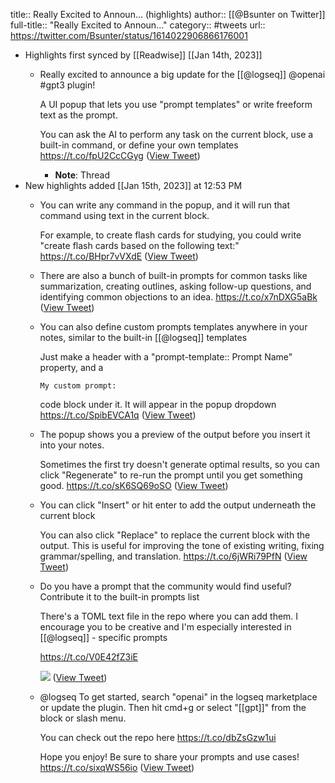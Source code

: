 title:: Really Excited to Announ... (highlights)
author:: [[@Bsunter on Twitter]]
full-title:: "Really Excited to Announ..."
category:: #tweets
url:: https://twitter.com/Bsunter/status/1614022906866176001

- Highlights first synced by [[Readwise]] [[Jan 14th, 2023]]
	- Really excited to announce a big update for the [[@logseq]] @openai #gpt3 plugin!
	  
	  A UI popup that lets you use "prompt templates" or write freeform text as the prompt.
	  
	  You can ask the AI to perform any task on the current block, use a built-in command, or define your own templates https://t.co/fpU2CcCGyg ([View Tweet](https://twitter.com/Bsunter/status/1614022906866176001))
		- **Note**: Thread
- New highlights added [[Jan 15th, 2023]] at 12:53 PM
	- You can write any command in the popup, and it will run that command using text in the current block. 
	  
	  For example, to create flash cards for studying, you could write "create flash cards based on the following text:" https://t.co/BHpr7vVXdE ([View Tweet](https://twitter.com/Bsunter/status/1614022910775275520))
	- There are also a bunch of built-in prompts for common tasks like summarization, creating outlines, asking follow-up questions, and identifying common objections to an idea. https://t.co/x7nDXG5aBk ([View Tweet](https://twitter.com/Bsunter/status/1614022914332033024))
	- You can also define custom prompts templates anywhere in your notes, similar to the built-in [[@logseq]] templates
	  
	  Just make a header with a "prompt-template:: Prompt Name" property, and a 
	  ```prompt 
	  My custom prompt:
	  ```
	  code block under it. 
	  It will appear in the popup dropdown https://t.co/SpibEVCA1q ([View Tweet](https://twitter.com/Bsunter/status/1614022917909794816))
	- The popup shows you a preview of the output before you insert it into your notes. 
	  
	  Sometimes the first try doesn't generate optimal results, so you can click "Regenerate" to re-run the prompt until you get something good. https://t.co/sK6SQ69oSO ([View Tweet](https://twitter.com/Bsunter/status/1614022921504305154))
	- You can click "Insert" or hit enter to add the output underneath the current block
	  
	  You can also click "Replace" to replace the current block with the output. This is useful for improving the tone of existing writing, fixing grammar/spelling, and translation. https://t.co/6jWRi79PfN ([View Tweet](https://twitter.com/Bsunter/status/1614022925333729280))
	- Do you have a prompt that the community would find useful? Contribute it to the built-in prompts list 
	  
	  There's a TOML text file in the repo where you can add them. I encourage you to be creative and I'm especially interested in [[@logseq]] - specific prompts
	  
	  https://t.co/V0E42fZ3iE 
	  
	  ![](https://pbs.twimg.com/media/FmYmiTNagAAiVlG.png) ([View Tweet](https://twitter.com/Bsunter/status/1614022929146335233))
	- @logseq To get started, search "openai" in the logseq marketplace or update the plugin. Then hit cmd+g or select "[[gpt]]" from the block or slash menu.
	  
	  You can check out the repo here https://t.co/dbZsGzw1ui
	  
	  Hope you enjoy! Be sure to share your prompts and use cases! https://t.co/sixqWS56io ([View Tweet](https://twitter.com/Bsunter/status/1614057787964919810))
